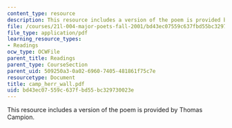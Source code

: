 ```yaml
---
content_type: resource
description: This resource includes a version of the poem is provided by Thomas Campion.
file: /courses/21l-004-major-poets-fall-2001/bd43ec07559c637fbd55bc329730023e_camp_herr_wall.pdf
file_type: application/pdf
learning_resource_types:
- Readings
ocw_type: OCWFile
parent_title: Readings
parent_type: CourseSection
parent_uid: 509250a3-0a02-6960-7405-481861f75c7e
resourcetype: Document
title: camp_herr_wall.pdf
uid: bd43ec07-559c-637f-bd55-bc329730023e
---
```

This resource includes a version of the poem is provided by Thomas Campion.


